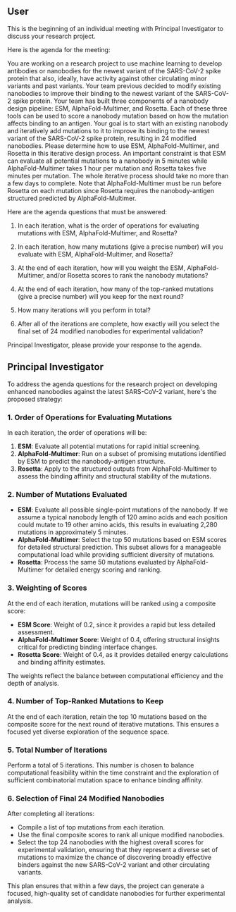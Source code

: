 ## User

This is the beginning of an individual meeting with Principal Investigator to discuss your research project.

Here is the agenda for the meeting:

You are working on a research project to use machine learning to develop antibodies or nanobodies for the newest variant of the SARS-CoV-2 spike protein that also, ideally, have activity against other circulating minor variants and past variants. Your team previous decided to modify existing nanobodies to improve their binding to the newest variant of the SARS-CoV-2 spike protein. Your team has built three components of a nanobody design pipeline: ESM, AlphaFold-Multimer, and Rosetta. Each of these three tools can be used to score a nanobody mutation based on how the mutation affects binding to an antigen. Your goal is to start with an existing nanobody and iteratively add mutations to it to improve its binding to the newest variant of the SARS-CoV-2 spike protein, resulting in 24 modified nanobodies. Please determine how to use ESM, AlphaFold-Multimer, and Rosetta in this iterative design process. An important constraint is that ESM can evaluate all potential mutations to a nanobody in 5 minutes while AlphaFold-Multimer takes 1 hour per mutation and Rosetta takes five minutes per mutation. The whole iterative process should take no more than a few days to complete. Note that AlphaFold-Multimer must be run before Rosetta on each mutation since Rosetta requires the nanobody-antigen structured predicted by AlphaFold-Multimer.

Here are the agenda questions that must be answered:

1. In each iteration, what is the order of operations for evaluating mutations with ESM, AlphaFold-Multimer, and Rosetta?

2. In each iteration, how many mutations (give a precise number) will you evaluate with ESM, AlphaFold-Multimer, and Rosetta?

3. At the end of each iteration, how will you weight the ESM, AlphaFold-Multimer, and/or Rosetta scores to rank the nanobody mutations?

4. At the end of each iteration, how many of the top-ranked mutations (give a precise number) will you keep for the next round?

5. How many iterations will you perform in total?

6. After all of the iterations are complete, how exactly will you select the final set of 24 modified nanobodies for experimental validation?

Principal Investigator, please provide your response to the agenda.

## Principal Investigator

To address the agenda questions for the research project on developing enhanced nanobodies against the latest SARS-CoV-2 variant, here's the proposed strategy:

### 1. Order of Operations for Evaluating Mutations

In each iteration, the order of operations will be:
1. **ESM**: Evaluate all potential mutations for rapid initial screening.
2. **AlphaFold-Multimer**: Run on a subset of promising mutations identified by ESM to predict the nanobody-antigen structure.
3. **Rosetta**: Apply to the structured outputs from AlphaFold-Multimer to assess the binding affinity and structural stability of the mutations.

### 2. Number of Mutations Evaluated

- **ESM**: Evaluate all possible single-point mutations of the nanobody. If we assume a typical nanobody length of 120 amino acids and each position could mutate to 19 other amino acids, this results in evaluating 2,280 mutations in approximately 5 minutes.
- **AlphaFold-Multimer**: Select the top 50 mutations based on ESM scores for detailed structural prediction. This subset allows for a manageable computational load while providing sufficient diversity of mutations.
- **Rosetta**: Process the same 50 mutations evaluated by AlphaFold-Multimer for detailed energy scoring and ranking.

### 3. Weighting of Scores

At the end of each iteration, mutations will be ranked using a composite score:
- **ESM Score**: Weight of 0.2, since it provides a rapid but less detailed assessment.
- **AlphaFold-Multimer Score**: Weight of 0.4, offering structural insights critical for predicting binding interface changes.
- **Rosetta Score**: Weight of 0.4, as it provides detailed energy calculations and binding affinity estimates.

The weights reflect the balance between computational efficiency and the depth of analysis.

### 4. Number of Top-Ranked Mutations to Keep

At the end of each iteration, retain the top 10 mutations based on the composite score for the next round of iterative mutations. This ensures a focused yet diverse exploration of the sequence space.

### 5. Total Number of Iterations

Perform a total of 5 iterations. This number is chosen to balance computational feasibility within the time constraint and the exploration of sufficient combinatorial mutation space to enhance binding affinity.

### 6. Selection of Final 24 Modified Nanobodies

After completing all iterations:
- Compile a list of top mutations from each iteration.
- Use the final composite scores to rank all unique modified nanobodies.
- Select the top 24 nanobodies with the highest overall scores for experimental validation, ensuring that they represent a diverse set of mutations to maximize the chance of discovering broadly effective binders against the new SARS-CoV-2 variant and other circulating variants.

This plan ensures that within a few days, the project can generate a focused, high-quality set of candidate nanobodies for further experimental analysis.

